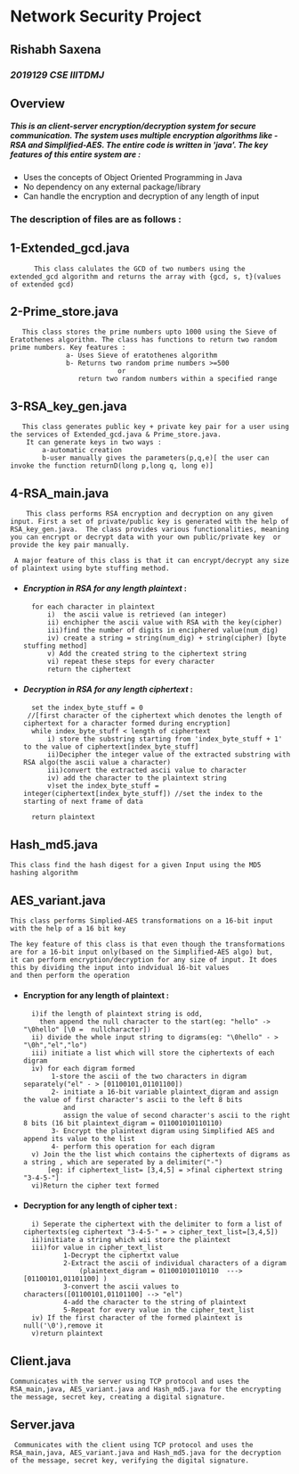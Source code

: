 # Network Security Project
## Rishabh Saxena
### _2019129 CSE IIITDMJ_  


## Overview 


##### This is an client-server encryption/decryption system for secure communication. The system uses multiple encryption algorithms like - RSA and Simplified-AES. The entire code is written in 'java'. The key features of this entire system are :

 - Uses the concepts of Object Oriented Programming in Java
 - No dependency on any external package/library
 - Can handle the encryption and decryption of any length of input 

### The description of files are as follows :
 	
##	1-Extended_gcd.java
          
          This class calulates the GCD of two numbers using the extended_gcd algorithm and returns the array with {gcd, s, t}(values of extended gcd)

##	2-Prime_store.java
	   This class stores the prime numbers upto 1000 using the Sieve of Eratothenes algorithm. The class has functions to return two random prime numbers. Key features :
                  a- Uses Sieve of eratothenes algorithm
		          b- Returns two random prime numbers >=500
                               or
                     return two random numbers within a specified range

##	3-RSA_key_gen.java
	   This class generates public key + private key pair for a user using the services of Extended_gcd.java & Prime_store.java.
        It can generate keys in two ways :
            a-automatic creation
            b-user manually gives the parameters(p,q,e)[ the user can invoke the function returnD(long p,long q, long e)]
## 4-RSA_main.java
        This class performs RSA encryption and decryption on any given input. First a set of private/public key is generated with the help of  RSA_key_gen.java.  The class provides various functionalities, meaning you can encrypt or decrypt data with your own public/private key  or provide the key pair manually.

     A major feature of this class is that it can encrypt/decrypt any size of plaintext using byte stuffing method.

- #### _Encryption in RSA for any length plaintext_ :

        for each character in plaintext
            i)  the ascii value is retrieved (an integer)
            ii) enchipher the ascii value with RSA with the key(cipher)
            iii)find the number of digits in enciphered value(num_dig)
            iv) create a string = string(num_dig) + string(cipher) [byte stuffing method]
            v) Add the created string to the ciphertext string
            vi) repeat these steps for every character
            return the ciphertext

- #### _Decryption in RSA for any length ciphertext_ : 
        
        set the index_byte_stuff = 0 
       //[first character of the ciphertext which denotes the length of ciphertext for a character formed during encryption]
        while index_byte_stuff < length of ciphertext
            i) store the substring starting from 'index_byte_stuff + 1' to the value of ciphertext[index_byte_stuff]
            ii)Decipher the integer value of the extracted substring with RSA algo(the ascii value a character)
            iii)convert the extracted ascii value to character
            iv) add the character to the plaintext string
            v)set the index_byte_stuff = integer(ciphertext[index_byte_stuff]) //set the index to the starting of next frame of data
        
        return plaintext

## Hash_md5.java 
    This class find the hash digest for a given Input using the MD5 hashing algorithm
    



## AES_variant.java
    This class performs Simplied-AES transformations on a 16-bit input with the help of a 16 bit key
    
    The key feature of this class is that even though the transformations are for a 16-bit input only(based on the Simplified-AES algo) but,
    it can perform encryption/decryption for any size of input. It does this by dividing the input into indvidual 16-bit values 
    and then perform the operation
    
- #### Encryption for any length of plaintext :
        i)if the length of plaintext string is odd, 
          then append the null character to the start(eg: "hello" -> "\0hello" [\0 =  nullcharacter])
        ii) divide the whole input string to digrams(eg: "\0hello" - > "\0h","el","lo")
        iii) initiate a list which will store the ciphertexts of each digram
        iv) for each digram formed
             1-store the ascii of the two characters in digram separately("el" - > [01100101,01101100])
             2- initiate a 16-bit variable plaintext_digram and assign the value of first character's ascii to the left 8 bits 
                and
                assign the value of second character's ascii to the right 8 bits (16 bit plaintext_digram = 011001010110110)
             3- Encrypt the plaintext digram using Simplified AES and append its value to the list
             4- perform this operation for each digram
        v) Join the the list which contains the ciphertexts of digrams as a string , which are seperated by a delimiter("-")
            [eg: if ciphertext_list= [3,4,5] = >final ciphertext string "3-4-5-"]   
        vi)Return the cipher text formed
    
- #### Decryption for any length of cipher text :
        i) Seperate the ciphertext with the delimiter to form a list of ciphertexts(eg ciphertext "3-4-5-" = > cipher_text_list=[3,4,5])
        ii)initiate a string which wii store the plaintext
        iii)for value in cipher_text_list 
                1-Decrypt the ciphertxt value
                2-Extract the ascii of individual characters of a digram
                    (plaintext_digram = 011001010110110  --->   [01100101,01101100] )
                3-convert the ascii values to characters([01100101,01101100] --> "el")
                4-add the character to the string of plaintext
                5-Repeat for every value in the cipher_text_list
        iv) If the first character of the formed plaintext is null('\0'),remove it
        v)return plaintext


## Client.java
    Communicates with the server using TCP protocol and uses the RSA_main,java, AES_variant.java and Hash_md5.java for the encrypting the message, secret key, creating a digital signature. 

## Server.java
     Communicates with the client using TCP protocol and uses the RSA_main,java, AES_variant.java and Hash_md5.java for the decryption of the message, secret key, verifying the digital signature. 